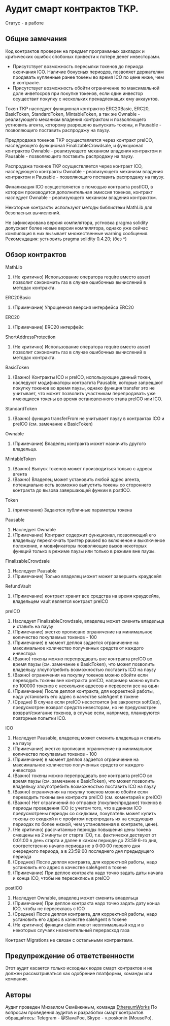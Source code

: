 # Аудит смарт контрактов TKP.

Статус - в работе

## Общие замечания

Код контрактов проверен на предмет программных закладок и критических ошибок спобоных привести к потере денег инвесторами.

* Присутствует возможность пересылки токенов до периода окончания ICO. Наличие бонусных периодов, позволяет держателям продавать купленные ранее токены во время ICO по цене ниже, чем в контракте.
* Присутствует возможность обойти ограничение по максимальной доле инветосров при покупке токенов, если один инвестор осуществит покупку с нескольких пренадлежащих ему аккаунтов.

Токен TKP наследует функционал контрактов ERC20Basic, ERC20, BasicToken, StandardToken, MintableToken, а так же Ownable - реализующего механизм владения контрактом и позволяющего устновить агента, которому разрешено выпускать токены, и Pausable - позволяющиго поставить распродажу на паузу.

Предпродажа токенов TKP осуществляется через контракт preICO, наследующего функционал FinalizableCrowdsale, и функционал контрактов Ownable - реализующего механизм владения контрактом и Pausable - позволяющиго поставить распродажу на паузу.

Распродажа токенов TKP осуществляется через контракт ICO, наследующего контракты Ownable - реализующего механизм владения контрактом и Pausable - позволяющиго поставить распродажу на паузу.

Финализация ICO осуществляется с помощью контракта postICO, в котором производится дополнительная эмиссия токенов, контракт наследует Ownable - реализующего механизм владения контрактом.

Некоторые контракты используют методы библиотеки MathLib для безопасных вычислений.

Не зафиксирована версия компилятора, устновка pragma solidity допускает более новые версии компилятора, однако уже сейчас компиляция в них вызывает множественные warning сообщения.
Рекомендация: устновить pragma solidity 0.4.20;  (без ^)

## Обзор контрактов

MathLib

1) (Не критично) Использование оператора require вместо assert позволит сэкономить газ в случае ошибочных вычислений в методах контракта.

ERC20Basic

1) (Примечание) Упрощенная веерсия интерфейса ERC20

ERC20

1) (Примечание) ERC20 интерфейс

ShortAddressProtection

1) (Не критично) Использование оператора require вместо assert позволит сэкономить газ в случае ошибочных вычислений в методах контракта.

BasicToken

1) (Важно) Контракты ICO и preICO, использующие данный токен, наследуют модификаторы контраткта Pausable, которые запрещают покупку токенов во время паузы, однако функция transfer это не учитывает, что может позволить участникам перепродавать уже имеющиеся токены во время остановленного этапа preICO или ICO.   

StandardToken

1) (Важно) функция transferFrom не учитывает паузу в контрактах ICO и preICO (см. замечание к BasicToken)   

Ownable

1) (Примечание) Владелец контракта может назначить другого владельца.

MintableToken

1) (Важно) Выпуск токенов может производиться только с адреса агента
2) (Важно) Владелец может установить любой адрес агента, потенциально есть возможно выпустить токены со стороннего контракта до вызова завершающей функии в postICO.    

Token

1) (примечание) Задаются публичные параметры токена

Pausable

1) Наследует Ownable
2) (Примечание) Контракт содержит функционал, позволяющий его владельцу переключать триггер paused во включеное и выключеное положение, и модификаторы позволяющие вызов некоторых функций только в режиме паузы или только в режиме вне паузы.

FinalizableCrowdsale

1) Наследует Pausable
2) (Примечание) Только владелец может может завершить краудсейл

RefundVault

1) (Примечание) контракт хранит все средства на время краудсейла, владельцем vault является контракт preICO

preICO

1) Наследует FinalizableCrowdsale, владелец может сменить владельца и ставить на паузу
2) (Примечание) жестко прописано ограничение на минимальное количество покупаемых токенов - 100
3) (Примечание) в момент деплоя задается ограничение на максимальное количество полученных средств от каждого инвестора
4) (Важно) токены можно перепродавать вне контракта preICO во время паузы (см. замечание к BasicToken), что может позволить владельцу злоупотребить возможностью поставить ICO на паузу
5) (Важно) ограничения на покупку токенов можно обойти если переводить токены вне контракта preICO, например можно купить по 100000 токенов с нескольких адресов и перевести все на один 
6) (Примечание) После деплоя контракта, для корректной работы, надо установить его адрес в качестве saleAgent в токене
7) (Средне) В случае если preICO несостоится (не закроется softCap), предусмотрен возврат средств инвесторам, но не предусмотрен возврат/сжигание токенов, в случае если, например, планируются повторные попытки ICO.

ICO

1) Наследует Pausable, владелец может сменить владельца и ставить на паузу
2) (Примечание) жестко прописано ограничение на минимальное количество покупаемых токенов - 100
3) (Примечание) в момент деплоя задается ограничение на максимальное количество полученных средств от каждого инвестора
4) (Важно) токены можно перепродавать вне контракта preICO во время паузы (см. замечание к BasicToken), что может позволить владельцу злоупотребить возможностью поставить ICO на паузу
5) (Важно) ограничения на покупку токенов можно обойти если переводить токены вне контракта preICO (см. коментарий к preICO)
6) (Важно) Нет ограгичений по отправке (покупке/продаже) токенов в периоды проведения ICO (с учетом того, что в данном ICO предусмотрены периоды со скидками, покупатель может купить токены со скидкой и с профитом перепродать их на следующих периодах по более низкой, чем установленная в контракте, цене).
7) (Не критично) рассчитанные периоды повышения цены токена смещены на 2 минуты от старта ICO, т.е. фактически дествуют от 0:01:00 в день старта и далее в кажом периоде до 23:59 6-го дня, соответственно начало периода не в 0:00:00 первого дня очередного периода, а в 23:59:00 последнего дня предыдущего периода 
8) (Среднее) После деплоя контракта, для корректной работы, надо установить его адрес в качестве saleAgent в токене
9) (Примечание) При деплое контракта надо точно задать даты начала и конца ICO, чтобы не пересеклись в preICO

postICO

1) Наследует Ownable, владелец может сменить владельца
2) (Примечание) При деплое контракта надо точно задать дату конца ICO, чтобы не пересеклась c ICO
3) (Среднее) После деплоя контракта, для корректной работы, надо установить его адрес в качестве saleAgent в токене
4) (Не критично) функции claim имеют неоптимальный код и в некоторых случаях незначительный перерасход газа 

Контракт Migrations не связан с остальными контрактами.

## Предупреждение об ответственности

Этот аудит касается только исходных кодов смарт контрактов и не должен рассматриваться как одобрение платформы, команды или компании.

## Авторы

Аудит проведен Михаилом Семёнкиным, команда [EthereumWorks](https://github.com/EthereumWorks)
По вопросам проведения аудитов и разработки смарт контрактов обращайтесь: Telegram - @SlavaPoe, Skype - v.poskonin (MousePo).